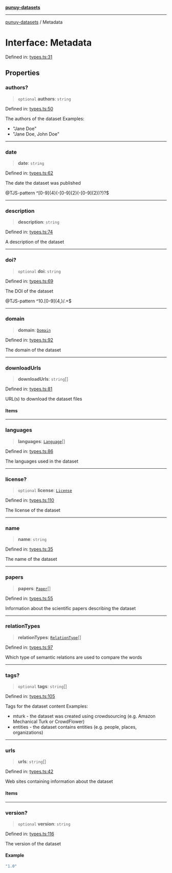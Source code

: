 [**punuy-datasets**](../README.md)

***

[punuy-datasets](../README.md) / Metadata

# Interface: Metadata

Defined in: [types.ts:31](https://github.com/andrefs/punuy-datasets/blob/131f93cc8acc767f352ee1220b4641fc6bc41a63/src/lib/types.ts#L31)

## Properties

### authors?

> `optional` **authors**: `string`

Defined in: [types.ts:50](https://github.com/andrefs/punuy-datasets/blob/131f93cc8acc767f352ee1220b4641fc6bc41a63/src/lib/types.ts#L50)

The authors of the dataset
Examples:
- "Jane Doe"
- "Jane Doe, John Doe"

***

### date

> **date**: `string`

Defined in: [types.ts:62](https://github.com/andrefs/punuy-datasets/blob/131f93cc8acc767f352ee1220b4641fc6bc41a63/src/lib/types.ts#L62)

The date the dataset was published

@TJS-pattern ^[0-9]{4}(-[0-9]{2}(-[0-9]{2})?)?$

***

### description

> **description**: `string`

Defined in: [types.ts:74](https://github.com/andrefs/punuy-datasets/blob/131f93cc8acc767f352ee1220b4641fc6bc41a63/src/lib/types.ts#L74)

A description of the dataset

***

### doi?

> `optional` **doi**: `string`

Defined in: [types.ts:69](https://github.com/andrefs/punuy-datasets/blob/131f93cc8acc767f352ee1220b4641fc6bc41a63/src/lib/types.ts#L69)

The DOI of the dataset

@TJS-pattern ^10\.[0-9]{4,}/.+$

***

### domain

> **domain**: [`Domain`](../type-aliases/Domain.md)

Defined in: [types.ts:92](https://github.com/andrefs/punuy-datasets/blob/131f93cc8acc767f352ee1220b4641fc6bc41a63/src/lib/types.ts#L92)

The domain of the dataset

***

### downloadUrls

> **downloadUrls**: `string`[]

Defined in: [types.ts:81](https://github.com/andrefs/punuy-datasets/blob/131f93cc8acc767f352ee1220b4641fc6bc41a63/src/lib/types.ts#L81)

URL(s) to download the dataset files

#### Items

***

### languages

> **languages**: [`Language`](../type-aliases/Language.md)[]

Defined in: [types.ts:86](https://github.com/andrefs/punuy-datasets/blob/131f93cc8acc767f352ee1220b4641fc6bc41a63/src/lib/types.ts#L86)

The languages used in the dataset

***

### license?

> `optional` **license**: [`License`](License.md)

Defined in: [types.ts:110](https://github.com/andrefs/punuy-datasets/blob/131f93cc8acc767f352ee1220b4641fc6bc41a63/src/lib/types.ts#L110)

The license of the dataset

***

### name

> **name**: `string`

Defined in: [types.ts:35](https://github.com/andrefs/punuy-datasets/blob/131f93cc8acc767f352ee1220b4641fc6bc41a63/src/lib/types.ts#L35)

The name of the dataset

***

### papers

> **papers**: [`Paper`](Paper.md)[]

Defined in: [types.ts:55](https://github.com/andrefs/punuy-datasets/blob/131f93cc8acc767f352ee1220b4641fc6bc41a63/src/lib/types.ts#L55)

Information about the scientific papers describing the dataset

***

### relationTypes

> **relationTypes**: [`RelationType`](../type-aliases/RelationType.md)[]

Defined in: [types.ts:97](https://github.com/andrefs/punuy-datasets/blob/131f93cc8acc767f352ee1220b4641fc6bc41a63/src/lib/types.ts#L97)

Which type of semantic relations are used to compare the words

***

### tags?

> `optional` **tags**: `string`[]

Defined in: [types.ts:105](https://github.com/andrefs/punuy-datasets/blob/131f93cc8acc767f352ee1220b4641fc6bc41a63/src/lib/types.ts#L105)

Tags for the dataset content
Examples:
- mturk - the dataset was created using crowdsourcing (e.g. Amazon Mechanical Turk or CrowdFlower)
- entities - the dataset contains entities (e.g. people, places, organizations)

***

### urls

> **urls**: `string`[]

Defined in: [types.ts:42](https://github.com/andrefs/punuy-datasets/blob/131f93cc8acc767f352ee1220b4641fc6bc41a63/src/lib/types.ts#L42)

Web sites containing information about the dataset

#### Items

***

### version?

> `optional` **version**: `string`

Defined in: [types.ts:116](https://github.com/andrefs/punuy-datasets/blob/131f93cc8acc767f352ee1220b4641fc6bc41a63/src/lib/types.ts#L116)

The version of the dataset

#### Example

```ts
"1.0"
```
